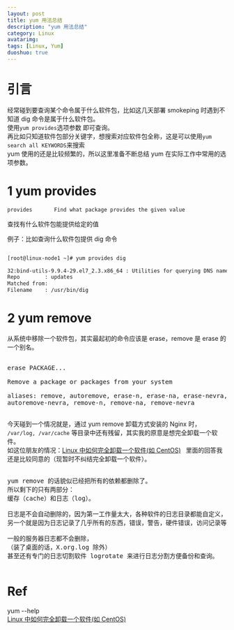 ```yaml
---
layout: post
title: yum 用法总结
description: "yum 用法总结"
category: Linux
avatarimg: 
tags: [Linux, Yum]
duoshuo: true
---
```


# 引言

经常碰到要查询某个命令属于什么软件包，比如这几天部署 smokeping 时遇到不知道 dig 命令是属于什么软件包。  
使用`yum provides`选项参数 即可查询。  
再比如只知道软件包部分关键字，想搜索对应软件包全称，这是可以使用`yum search all KEYWORDS`来搜索  
yum 使用的还是比较频繁的，所以这里准备不断总结 yum 在实际工作中常用的选项参数。


# 1 yum provides

```bash 
provides       Find what package provides the given value
```   

查找有什么软件包能提供给定的值

例子：比如查询什么软件包提供 dig 命令

```bash

[root@linux-node1 ~]# yum provides dig

32:bind-utils-9.9.4-29.el7_2.3.x86_64 : Utilities for querying DNS name servers
Repo        : updates
Matched from:
Filename    : /usr/bin/dig

```   
# 2 yum remove

从系统中移除一个软件包，其实最起初的命令应该是 erase，remove 是 erase 的一个别名。

<pre>

erase PACKAGE...

Remove a package or packages from your system

aliases: remove, autoremove, erase-n, erase-na, erase-nevra, autoremove-n, autoremove-na, 
autoremove-nevra, remove-n, remove-na, remove-nevra

</pre>

今天碰到一个情况就是，通过 yum remove 卸载方式安装的 Nginx 时，  
`/var/log, /var/cache` 等目录中还有残留，其实我的原意是想完全卸载一个软件。  
如这位朋友的情况：[Linux 中如何完全卸载一个软件(如 CentOS)](https://segmentfault.com/q/1010000002578813)  
里面的回答我还是比较同意的（现暂时不纠结完全卸载一个软件）。

<pre>

yum remove 的话貌似已经把所有的依赖都删除了。
所以剩下的只有两部分：
缓存（cache）和日志（log）。

日志是不会自动删除的，因为第一工作量太大，各种软件的日志目录都能自定义，没办法完全删除，
另一个就是因为日志记录了几乎所有的东西，错误，警告，硬件错误，访问记录等。

一般的服务器日志都不会删除，
（装了桌面的话，X.org.log 除外）
甚至还有专门的日志切割软件 logrotate 来进行日志分割方便备份和查询。

</pre>


# Ref
yum --help  
[Linux 中如何完全卸载一个软件(如 CentOS)](https://segmentfault.com/q/1010000002578813)  
